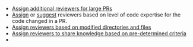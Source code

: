 * [Assign additional reviewers for large PRs](/automations/additional-review-for-large-pr)
* [Assign](/automations/assign-code-experts) or [suggest](/automations/standard/explain-code-experts) reviewers based on level of code expertise for the code changed in a PR.
* [Assign reviewers based on modified directories and files](/automations/assign-reviewers-by-directory)
* [Assign reviewers to share knowledge based on pre-determined criteria](/automations/standard/share-knowledge)
* []()